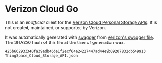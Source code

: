 # Verizon Cloud Go

This is an *unofficial* client for the [Verizon Cloud Personal Storage APIs](https://thingspace.verizon.com/resources/documentation/vzcloud/Try_It/). It is not created, maintained, or supported by Verizon.

It was automatically generated with [swagger](https://swagger.io/) from [Verizon's swagger file](https://thingspace.verizon.com/content/dam/thingspace-portal/resources/documentation/swagger/ThingSpace_Cloud_Storage_API.json). The SHA256 hash of this file at the time of generation was:

```
425b662933340fa39adb46de1f2ecf64a24227447ad44e9b09207832db549913  ThingSpace_Cloud_Storage_API.json
```
 
